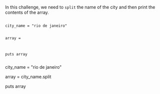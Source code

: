 In this challenge, we need to
`split` the name of the city
and then print the
contents of the array.

<codeblock language="ruby" type="exercise" testMode="fixedInput">
<code>
city_name = "rio de janeiro"

array =

puts array

</code>

<solution>
city_name = "rio de janeiro"

array = city_name.split

puts array

</solution>
</codeblock>
